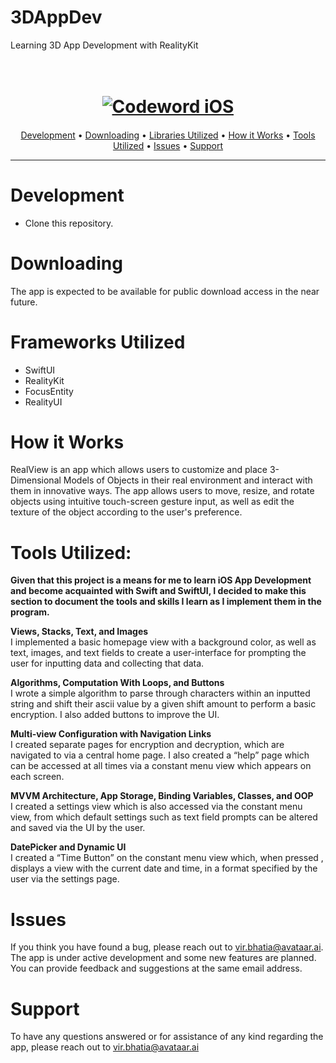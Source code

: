 # 3DAppDev
 Learning 3D App Development with RealityKit
 
<h1 align="center">
 	<br>
	<a href="">
		<img 
		     src="[https://github.com/VirBhatia10/Codeword-AppDevLearning/assets/136326184/e62896bc-4511-4ee6-a4e4-e59c25e24592](https://github.com/VirBhatia10/3DAppDev/blob/main/TestAR/Resources/Assets/appstore.png)" 
		     alt="Codeword iOS">
	</a>
</h1>

<h4 align="center"><project_name></h4>

<p align="center">
  <a href="#development">Development</a> •
  <a href="#downloading">Downloading</a> •
  <a href="#Libraries Utilized">Libraries Utilized</a> •
  <a href="#How it Works">How it Works</a> •
  <a href="#Tools Utilized">Tools Utilized</a> •
  <a href="#issues">Issues</a> •
  <a href="#support">Support</a>
</p>

---

# Development
- Clone this repository.

# Downloading
The app is expected to be available for public download access in the near future.

# Frameworks Utilized
- SwiftUI
- RealityKit
- FocusEntity
- RealityUI

# How it Works
RealView is an app which allows users to customize and place 3-Dimensional Models of Objects in their real environment and interact with them in innovative ways. The app allows users to move, resize, and rotate objects using intuitive touch-screen gesture input, as well as edit the texture of the object according to the user's preference.

# Tools Utilized:
__Given that this project is a means for me to learn iOS App Development and become acquainted with Swift and SwiftUI, I decided to make this section to document the tools and skills I learn as I implement them in the program.__ <br>

__Views, Stacks, Text, and Images__ <br>
I implemented a basic homepage view with a background color, as well as text, images, and text fields to create a user-interface for prompting the user for inputting data and collecting that data. 

__Algorithms, Computation With Loops, and Buttons__ <br>
I wrote a simple algorithm to parse through characters within an inputted string and shift their ascii value by a given shift amount to perform a basic encryption. I also added buttons to improve the UI.

__Multi-view Configuration with Navigation Links__ <br>
I created separate pages for encryption and decryption, which are navigated to via a central home page. I also created a “help”
page which can be accessed at all times via a constant menu view which appears on each screen.

__MVVM Architecture, App Storage, Binding Variables, Classes, and OOP__ <br>
I created a settings view which is also accessed via the constant menu view, from which default settings such as text field prompts can be altered and saved via the UI by the user.

__DatePicker and Dynamic UI__ <br>
I created a “Time Button” on the constant menu view which, when pressed , displays a view with the current date and time, in a format specified by the user via the settings page.

# Issues
If you think you have found a bug, please reach out to vir.bhatia@avataar.ai. The app is under active development and some new features are planned. You can provide feedback and suggestions at the same email address.
	    
# Support
To have any questions answered or for assistance of any kind regarding the app, please reach out to vir.bhatia@avataar.ai
